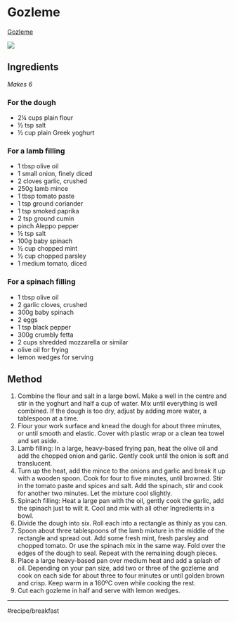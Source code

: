 # Gozleme
[Gozleme](https://www.thesaturdaypaper.com.au/food/side-dish/2021/08/31/gozleme/163007280012331)

![](assets/gozleme-004.jpg)

## Ingredients

*Makes 6*

### For the dough

* 2¼ cups plain flour
* ½ tsp salt
* ½ cup plain Greek yoghurt

### For a lamb filling

* 1 tbsp olive oil
* 1 small onion, finely diced
* 2 cloves garlic, crushed
* 250g lamb mince
* 1 tbsp tomato paste
* 1 tsp ground coriander
* 1 tsp smoked paprika
* 2 tsp ground cumin
* pinch Aleppo pepper
* ½ tsp salt
* 100g baby spinach
* ½ cup chopped mint
* ½ cup chopped parsley
* 1 medium tomato, diced

### For a spinach filling

* 1 tbsp olive oil
* 2 garlic cloves, crushed
* 300g baby spinach
* 2 eggs
* 1 tsp black pepper
* 300g crumbly fetta
* 2 cups shredded mozzarella or similar
* olive oil for frying
* lemon wedges for serving

## Method

1. Combine the flour and salt in a large bowl. Make a well in the centre and stir in the yoghurt and half a cup of water. Mix until everything is well combined. If the dough is too dry, adjust by adding more water, a tablespoon at a time.
2. Flour your work surface and knead the dough for about three minutes, or until smooth and elastic. Cover with plastic wrap or a clean tea towel and set aside.
3. Lamb filling: In a large, heavy-based frying pan, heat the olive oil and add the chopped onion and garlic. Gently cook until the onion is soft and translucent.
4. Turn up the heat, add the mince to the onions and garlic and break it up with a wooden spoon. Cook for four to five minutes, until browned. Stir in the tomato paste and spices and salt. Add the spinach, stir and cook for another two minutes. Let the mixture cool slightly.
5. Spinach filling: Heat a large pan with the oil, gently cook the garlic, add the spinach just to wilt it. Cool and mix with all other Ingredients in a bowl.
6. Divide the dough into six. Roll each into a rectangle as thinly as you can.
7. Spoon about three tablespoons of the lamb mixture in the middle of the rectangle and spread out. Add some fresh mint, fresh parsley and chopped tomato. Or use the spinach mix in the same way. Fold over the edges of the dough to seal. Repeat with the remaining dough pieces.
8. Place a large heavy-based pan over medium heat and add a splash of oil. Depending on your pan size, add two or three of the gozleme and cook on each side for about three to four minutes or until golden brown and crisp. Keep warm in a 160ºC oven while cooking the rest.
9. Cut each gozleme in half and serve with lemon wedges.
- - - -
#recipe/breakfast 